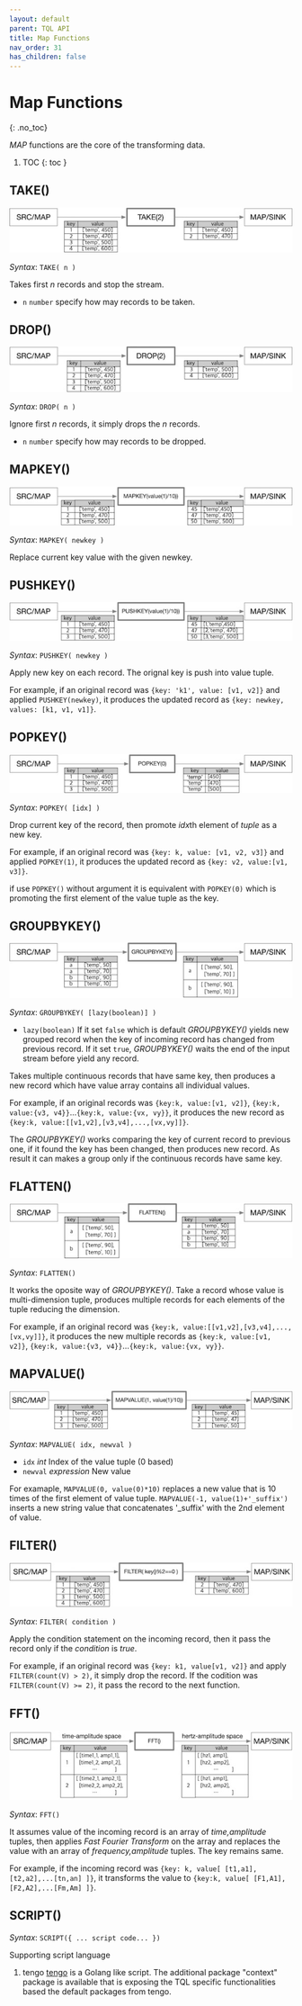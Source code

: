 ```yaml
---
layout: default
parent: TQL API
title: Map Functions
nav_order: 31
has_children: false
---
```


# Map Functions
{: .no_toc}

*MAP* functions are the core of the transforming data.

1. TOC
{: toc }


## TAKE()

![map_take](./img/map_take.jpg)

*Syntax*: `TAKE( n )`

Takes first *n* records and stop the stream.

- `n` `number` specify how may records to be taken.

## DROP()

![map_drop](./img/map_drop.jpg)

*Syntax*: `DROP( n )`

Ignore first *n* records, it simply drops the *n* records.

- `n` `number` specify how may records to be dropped.

## MAPKEY()

![map_mapkey](./img/map_mapkey.jpg)

*Syntax*: `MAPKEY( newkey )`

Replace current key value with the given newkey.

## PUSHKEY()

![map_pushkey](./img/map_pushkey.jpg)

*Syntax*: `PUSHKEY( newkey )`

Apply new key on each record. The orignal key is push into value tuple.

For example, if an original record was `{key: 'k1', value: [v1, v2]}` and applied `PUSHKEY(newkey)`, it produces the updated record as `{key: newkey, values: [k1, v1, v1]}`.

## POPKEY()

![map_popkey](./img/map_popkey.jpg)

*Syntax*: `POPKEY( [idx] )`

Drop current key of the record, then promote *idx*th element of *tuple* as a new key.

For example, if an original record was `{key: k, value: [v1, v2, v3]}` and applied `POPKEY(1)`, it produces the updated record as `{key: v2, value:[v1, v3]}`.

if use `POPKEY()` without argument it is equivalent with `POPKEY(0)` which is promoting the first element of the value tuple as the key.

## GROUPBYKEY()

![map_popkey](./img/map_groupbykey.jpg)

*Syntax*: `GROUPBYKEY( [lazy(boolean)] )`

- `lazy(boolean)` If it set `false` which is default *GROUPBYKEY()* yields new grouped record when the key of incoming record has changed from previous record. If it set `true`, *GROUPBYKEY()* waits the end of the input stream before yield any record. 

Takes multiple continuous records that have same key, then produces a new record which have value array contains all individual values.

For example, if an original records was `{key:k, value:[v1, v2]}`, `{key:k, value:{v3, v4}}`...`{key:k, value:{vx, vy}}`, it produces the new record as `{key:k, value:[[v1,v2],[v3,v4],...,[vx,vy]]}`.

The *GROUPBYKEY()* works comparing the key of current record to previous one, if it found the key has been changed, then produces new record. As result it can makes a group only if the continuous records have same key.

## FLATTEN()

![map_flatten](./img/map_flatten.jpg)

*Syntax*: `FLATTEN()`

It works the oposite way of *GROUPBYKEY()*. Take a record whose value is multi-dimension tuple, produces multiple records for each elements of the tuple reducing the dimension.

For example, if an original record was `{key:k, value:[[v1,v2],[v3,v4],...,[vx,vy]]}`, it produces the new multiple records as `{key:k, value:[v1, v2]}`, `{key:k, value:{v3, v4}}`...`{key:k, value:{vx, vy}}`.

## MAPVALUE()

![map_mapvalue](./img/map_mapvalue.jpg)

*Syntax*: `MAPVALUE( idx, newval )`

- `idx` *int*  Index of the value tuple (0 based)
- `newval` *expression* New value

For examaple, `MAPVALUE(0, value(0)*10)` replaces a new value that is 10 times of the first element of value tuple.
`MAPVALUE(-1, value(1)+'_suffix')` inserts a new string value that concatenates '_suffix' with the 2nd element of value.

## FILTER()

![map_filter](./img/map_filter.jpg)

*Syntax*: `FILTER( condition )`

Apply the condition statement on the incoming record, then it pass the record only if the *condition* is *true*.

For example, if an original record was `{key: k1, value[v1, v2]}` and apply `FILTER(count(V) > 2)`, it simply drop the record. If the codition was `FILTER(count(V) >= 2)`, it pass the record to the next function.

## FFT()

![map_fft](./img/map_fft.jpg)

*Syntax*: `FFT()`

It assumes value of the incoming record is an array of *time,amplitude* tuples, then applies *Fast Fourier Transform* on the array and replaces the value with an array of *frequency,amplitude* tuples. The key remains same.

For example, if the incoming record was `{key: k, value[ [t1,a1],[t2,a2],...[tn,an] ]}`, it transforms the value to `{key:k, value[ [F1,A1], [F2,A2],...[Fm,Am] ]}`.

## SCRIPT()

*Syntax*: `SCRIPT({ ... script code... })`

Supporting script language

1. tengo
 [tengo](https://github.com/d5/tengo) is a Golang like script.
 The additional package "context" package is available that is exposing the TQL specific functionalities
 based the default packages from tengo.
